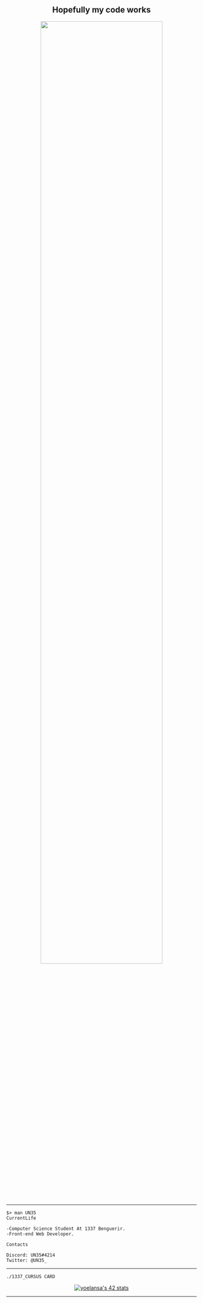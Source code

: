 <div align="center">
          <h2>Hopefully my code works</h2>
          <img width="80%" src="https://media.giphy.com/media/RbDKaczqWovIugyJmW/giphy.gif">
</div>

---

```
$> man UN35
CurrentLife

-Computer Science Student At 1337 Benguerir.
-Front-end Web Developer.

Contacts

Discord: UN35#4214
Twitter: @UN35_
```
---

```./1337_CURSUS CARD```
<div align="center">

[![yoelansa's 42 stats](https://badge42.vercel.app/api/v2/cldhgkdh900640gl92a3fc4ga/stats?cursusId=21&coalitionId=79)](https://github.com/JaeSeoKim/badge42)

</div>

---
